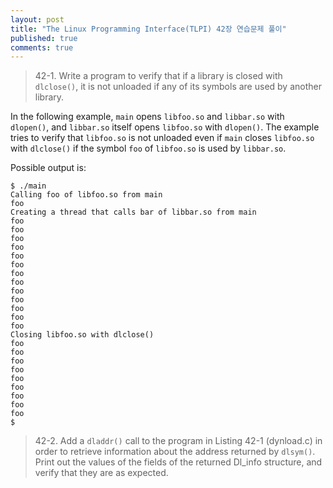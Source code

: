 ```yaml
---
layout: post
title: "The Linux Programming Interface(TLPI) 42장 연습문제 풀이"
published: true
comments: true
---
```


> 42-1. Write a program to verify that if a library is closed with `dlclose()`, it is not unloaded if any of its symbols are used by another library.

In the following example, `main` opens `libfoo.so` and `libbar.so` with `dlopen()`, and `libbar.so` itself opens `libfoo.so` with `dlopen()`. The example tries to verify that `libfoo.so` is not unloaded even if `main` closes `libfoo.so` with `dlclose()` if the symbol `foo` of `libfoo.so` is used by `libbar.so`.

<script src="http://gist-it.appspot.com/https://github.com/nglee/TLPI/blob/master/42-1/foo.c"></script>
<script src="http://gist-it.appspot.com/https://github.com/nglee/TLPI/blob/master/42-1/bar.c"></script>
<script src="http://gist-it.appspot.com/https://github.com/nglee/TLPI/blob/master/42-1/main.c"></script>

Possible output is:
```
$ ./main
Calling foo of libfoo.so from main
foo
Creating a thread that calls bar of libbar.so from main
foo
foo
foo
foo
foo
foo
foo
foo
foo
foo
foo
foo
foo
Closing libfoo.so with dlclose()
foo
foo
foo
foo
foo
foo
foo
foo
foo
$
```

> 42-2. Add a `dladdr()` call to the program in Listing 42-1 (dynload.c) in order to retrieve information about the address returned by `dlsym()`. Print out the values of the fields of the returned Dl_info structure, and verify that they are as expected.

<script src="http://gist-it.appspot.com/https://github.com/nglee/TLPI/blob/master/42-2/dynload.c></script>

Possible output is:
```
$ ./dynload ./libdemo.so x1
Called mod1-x1
dli_fname: ./libdemo.so
dli_fbase: 0x7f6186645000
dli_sname: x1
dli_saddr: 0x7f6186645750
$ ./dynload ./libdemo.so x1
Called mod1-x1
dli_fname: ./libdemo.so
dli_fbase: 0x7efe54752000
dli_sname: x1
dli_saddr: 0x7efe54752750
$ ./dynload ./libdemo.so x1
Called mod1-x1
dli_fname: ./libdemo.so
dli_fbase: 0x7fd98f5ef000
dli_sname: x1
dli_saddr: 0x7fd98f5ef750
$ ./dynload ./libdemo.so x2
Called mod2-x2
dli_fname: ./libdemo.so
dli_fbase: 0x7f37d4d11000
dli_sname: x2
dli_saddr: 0x7f37d4d11763
$ ./dynload ./libdemo.so x2
Called mod2-x2
dli_fname: ./libdemo.so
dli_fbase: 0x7f1b80664000
dli_sname: x2
dli_saddr: 0x7f1b80664763
$ ./dynload ./libdemo.so x2
Called mod2-x2
dli_fname: ./libdemo.so
dli_fbase: 0x7ff67d03a000
dli_sname: x2
dli_saddr: 0x7ff67d03a763
$ ./dynload ./libdemo.so x3
Called mod3-x3
dli_fname: ./libdemo.so
dli_fbase: 0x7f8f9f696000
dli_sname: x3
dli_saddr: 0x7f8f9f696776
$ ./dynload ./libdemo.so x3
Called mod3-x3
dli_fname: ./libdemo.so
dli_fbase: 0x7fbbee261000
dli_sname: x3
dli_saddr: 0x7fbbee261776
$ ./dynload ./libdemo.so x3
Called mod3-x3
dli_fname: ./libdemo.so
dli_fbase: 0x7fc6d51cc000
dli_sname: x3
dli_saddr: 0x7fc6d51cc776
$
```

Although `dli_fbase` and `dli_saddr` values differ each time even for same symbol, it can be checked that the difference between them is equal for same symbol.

----------
<a href="javascript:showChangeLog();">Show ChangeLog</a>
<div id="post_changelog" style="display:none;">
<table>
  <tr>
    <th>Version</th>
    <th>Description</th>
    <th>Date</th>
  </tr>
  <tr>
    <td class="td_center">1.0</td>
    <td>Publish</td>
    <td class="td_center">2018-12-28</td>
  </tr>
</table>
</div>
